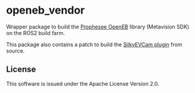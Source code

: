 # openeb_vendor

Wrapper package to build the [Prophesee OpenEB](https://github.com/prophesee-ai/openeb)
library (Metavision SDK) on the ROS2 build farm.

This package also contains a patch to build the [SilkyEVCam
plugin](https://centuryarks.com/en/download/) from source.


## License

This software is issued under the Apache License Version 2.0.
